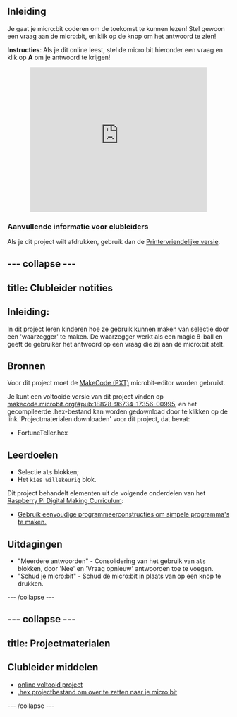 ## Inleiding

Je gaat je micro:bit coderen om de toekomst te kunnen lezen! Stel gewoon een vraag aan de micro:bit, en klik op de knop om het antwoord te zien!

**Instructies**: Als je dit online leest, stel de micro:bit hieronder een vraag en klik op **A** om je antwoord te krijgen!

<div class="trinket" style="width:400px;margin: 0 auto;">
<div style="position:relative;height:0;padding-bottom:81.97%;overflow:hidden;"><iframe style="position:absolute;top:0;left:0;width:100%;height:100%;" src="https://makecode.microbit.org/---run?id=_X8jUAqb9mdfj" allowfullscreen="allowfullscreen" sandbox="allow-popups allow-scripts allow-same-origin" frameborder="0"></iframe></div>
</div>

### Aanvullende informatie voor clubleiders

Als je dit project wilt afdrukken, gebruik dan de [Printervriendelijke versie](https://projects.raspberrypi.org/en/projects/fortune-teller/print).

## \--- collapse \---

## title: Clubleider notities

## Inleiding:

In dit project leren kinderen hoe ze gebruik kunnen maken van selectie door een 'waarzegger' te maken. De waarzegger werkt als een magic 8-ball en geeft de gebruiker het antwoord op een vraag die zij aan de micro:bit stelt.

## Bronnen

Voor dit project moet de [MakeCode (PXT)](http://jumpto.cc/pxt-new) microbit-editor worden gebruikt.

Je kunt een voltooide versie van dit project vinden op [makecode.microbit.org/#pub:18828-96734-17356-00995](https://makecode.microbit.org/#pub:18828-96734-17356-00995), en het gecompileerde .hex-bestand kan worden gedownload door te klikken op de link 'Projectmaterialen downloaden' voor dit project, dat bevat:

* FortuneTeller.hex

## Leerdoelen

* Selectie `als` blokken;
* Het `kies willekeurig` blok.

Dit project behandelt elementen uit de volgende onderdelen van het [Raspberry Pi Digital Making Curriculum](http://rpf.io/curriculum):

* [Gebruik eenvoudige programmeerconstructies om simpele programma's te maken.](https://www.raspberrypi.org/curriculum/programming/creator)

## Uitdagingen

* "Meerdere antwoorden" - Consolidering van het gebruik van `als` blokken, door 'Nee' en 'Vraag opnieuw' antwoorden toe te voegen.
* "Schud je micro:bit" - Schud de micro:bit in plaats van op een knop te drukken.

\--- /collapse \---

## \--- collapse \---

## title: Projectmaterialen

## Clubleider middelen

* [online voltooid project](https://makecode.microbit.org/#pub:18828-96734-17356-00995)
* [.hex projectbestand om over te zetten naar je micro:bit](resources/microbit-Fortune-Teller.hex)

\--- /collapse \---